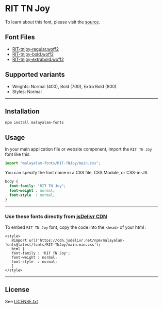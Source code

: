 # RIT TN Joy

To learn about this font, please visit the [source](https://gitlab.com/rit-fonts/tnjoy).

## Font Files

* [RIT-tnjoy-regular.woff2](RIT-tnjoy-regular.woff2)
* [RIT-tnjoy-bold.woff2](RIT-tnjoy-bold.woff2)
* [RIT-tnjoy-extrabold.woff2](RIT-tnjoy-extrabold.woff2)

## Supported variants

* Weights: Normal (400), Bold (700), Extra Bold (800)
* Styles: Normal

---

## Installation

```shell
npm install malayalam-fonts
```
## Usage

In your main application file or website component, import the `RIT TN Joy` font like this:

```javascript
import "malayalam-fonts/RIT-TNJoy/main.css";
```
You can specify the font name in a CSS file, CSS Module, or CSS-in-JS.

```css
body {
  font-family: "RIT TN Joy";
  font-weight : normal;
  font-style  : normal;
}
```
---

### Use these fonts directly from [jsDelivr CDN](https://www.jsdelivr.com/package/npm/malayalam-fonts)

To embed `RIT TN Joy` font, copy the code into the `<head>` of your html :

````
<style>
   @import url('https://cdn.jsdelivr.net/npm/malayalam-fonts@latest/fonts/RIT-TNJoy/main.min.css');
   html {
   font-family : 'RIT TN Joy';
   font-weight : normal;
   font-style  : normal;
   }
</style>
````
---
## License

See [LICENSE.txt](LICENSE.txt)
